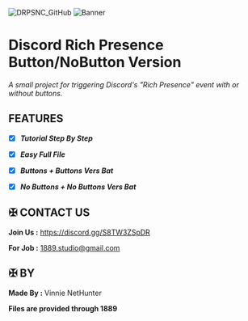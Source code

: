 ![DRPSNC_GitHub](https://github.com/user-attachments/assets/4cf7f31e-b168-4b0f-afe2-24762c6c0c04)
![Banner](https://github.com/user-attachments/assets/4cf7f31e-b168-4b0f-afe2-24762c6c0c04)




# Discord Rich Presence Button/NoButton Version

*A small project for triggering Discord's "Rich Presence" event with or without buttons.*




## FEATURES 

- [x] ***Tutorial Step By Step***
- [x] ***Easy Full File***

- [x] ***Buttons + Buttons Vers Bat***
- [x] ***No Buttons + No Buttons Vers Bat***





## ✠ CONTACT US 

**Join Us :** https://discord.gg/S8TW3ZSpDR

**For Job :** 1889.studio@gmail.com

## ✠ BY 

**Made By :** Vinnie NetHunter

**Files are provided through 1889**

